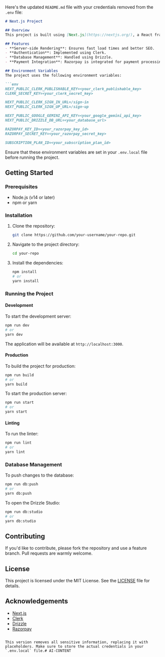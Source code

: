 Here's the updated `README.md` file with your credentials removed from the `.env` file:

```markdown
# Next.js Project

## Overview
This project is built using [Next.js](https://nextjs.org/), a React framework that enables several features, including server-side rendering and static site generation. The project also integrates with Clerk for authentication and Drizzle for database management.

## Features
- **Server-side Rendering**: Ensures fast load times and better SEO.
- **Authentication**: Implemented using Clerk.
- **Database Management**: Handled using Drizzle.
- **Payment Integration**: Razorpay is integrated for payment processing.

## Environment Variables
The project uses the following environment variables:

```env
NEXT_PUBLIC_CLERK_PUBLISHABLE_KEY=<your_clerk_publishable_key>
CLERK_SECRET_KEY=<your_clerk_secret_key>

NEXT_PUBLIC_CLERK_SIGN_IN_URL=/sign-in
NEXT_PUBLIC_CLERK_SIGN_UP_URL=/sign-up

NEXT_PUBLIC_GOOGLE_GEMINI_API_KEY=<your_google_gemini_api_key>
NEXT_PUBLIC_DRIZZLE_DB_URL=<your_database_url>

RAZORPAY_KEY_ID=<your_razorpay_key_id>
RAZORPAY_SECRET_KEY=<your_razorpay_secret_key>

SUBSCRIPTION_PLAN_ID=<your_subscription_plan_id>
```

Ensure that these environment variables are set in your `.env.local` file before running the project.

## Getting Started

### Prerequisites
- Node.js (v14 or later)
- npm or yarn

### Installation
1. Clone the repository:
   ```bash
   git clone https://github.com/your-username/your-repo.git
   ```
2. Navigate to the project directory:
   ```bash
   cd your-repo
   ```
3. Install the dependencies:
   ```bash
   npm install
   # or
   yarn install
   ```

### Running the Project

#### Development
To start the development server:
```bash
npm run dev
# or
yarn dev
```
The application will be available at `http://localhost:3000`.

#### Production
To build the project for production:
```bash
npm run build
# or
yarn build
```

To start the production server:
```bash
npm run start
# or
yarn start
```

#### Linting
To run the linter:
```bash
npm run lint
# or
yarn lint
```

### Database Management
To push changes to the database:
```bash
npm run db:push
# or
yarn db:push
```

To open the Drizzle Studio:
```bash
npm run db:studio
# or
yarn db:studio
```

## Contributing
If you'd like to contribute, please fork the repository and use a feature branch. Pull requests are warmly welcome.

## License
This project is licensed under the MIT License. See the [LICENSE](LICENSE) file for details.

## Acknowledgements
- [Next.js](https://nextjs.org/)
- [Clerk](https://clerk.dev/)
- [Drizzle](https://drizzle-orm.vercel.app/)
- [Razorpay](https://razorpay.com/)
```

This version removes all sensitive information, replacing it with placeholders. Make sure to store the actual credentials in your `.env.local` file.#   A I - C O N T E N T  
 